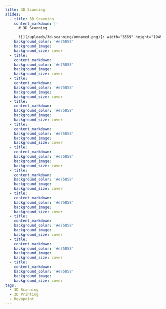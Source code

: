 ```yaml
---
title: 3D Scanning
slides:
  - title: 3D Scanning
    content_markdown: |-
      # 3D Scanning

      ![](/uploads/3d-scanning/unnamed.png){: width="3559" height="1949"}
    background_color: '#e75858'
    background_image:
    background_size: cover
  - title:
    content_markdown:
    background_color: '#e75858'
    background_image:
    background_size: cover
  - title:
    content_markdown:
    background_color: '#e75858'
    background_image:
    background_size: cover
  - title:
    content_markdown:
    background_color: '#e75858'
    background_image:
    background_size: cover
  - title:
    content_markdown:
    background_color: '#e75858'
    background_image:
    background_size: cover
  - title:
    content_markdown:
    background_color: '#e75858'
    background_image:
    background_size: cover
  - title:
    content_markdown:
    background_color: '#e75858'
    background_image:
    background_size: cover
  - title:
    content_markdown:
    background_color: '#e75858'
    background_image:
    background_size: cover
  - title:
    content_markdown:
    background_color: '#e75858'
    background_image:
    background_size: cover
  - title:
    content_markdown:
    background_color: '#e75858'
    background_image:
    background_size: cover
  - title:
    content_markdown:
    background_color: '#e75858'
    background_image:
    background_size: cover
tags:
  - 3D Scanning
  - 3D Printing
  - Revopoint
---
```

